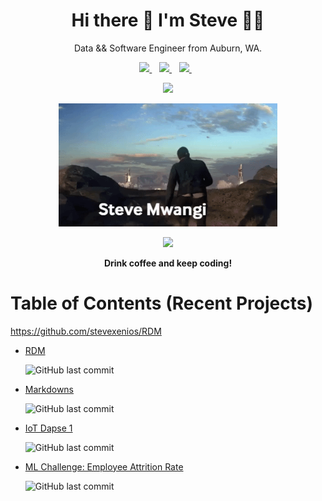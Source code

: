 <h1 align='center'>
  Hi there 👋 I'm Steve 👨‍💻
</h1>

<p align='center'>
  Data && Software Engineer from Auburn, WA.
</p>



<p align='center'>

  <a href="https://www.linkedin.com/in/stevegmwangi">
    <img src="https://img.shields.io/badge/linkedin-%230077B5.svg?&style=for-the-badge&logo=linkedin&logoColor=white" />
  </a>&nbsp;&nbsp;

  <a href="https://instagram.com/steve.xenios">
    <img src="https://img.shields.io/badge/instagram-%23E4405F.svg?&style=for-the-badge&logo=instagram&logoColor=white" />        
  </a>&nbsp;&nbsp;

  <a href="https://www.facebook.com/stevexenios/">
    <img src="https://img.shields.io/badge/facebook-%231877F2.svg?&style=for-the-badge&logo=facebook&logoColor=white" />
  </a>&nbsp;&nbsp;
</p>

<p align='center'>
  <a href="#"><img src="https://github-readme-stats.vercel.app/api?username=stevexenios&show_icons=true&count_private=true&theme=dark" width="350"></a>
</p>



<p align='center'>
  <img src="sm.gif" alt="" width="350"/>
</p>

<p align='center'>
  <a href="#"><img src="https://badges.pufler.dev/visits/stevexenios/stevexenios"></a> 
</p>

<p align='center'>
  <strong> Drink coffee and keep coding!</strong> 
</p>

# Table of Contents (Recent Projects)
https://github.com/stevexenios/RDM
* [RDM](https://github.com/stevexenios/RDM) 
          <p>![GitHub last commit](https://img.shields.io/github/last-commit/stevexenios/RDM?color=yellow&style=for-the-badge)</p>

* [Markdowns](https://github.com/stevexenios/MARKDOWNS) 
          <p>![GitHub last commit](https://img.shields.io/github/last-commit/stevexenios/MARKDOWNS?color=blue&style=for-the-badge)</p>
          
* [IoT Dapse 1](https://github.com/stevexenios/INSIGHT_DAPSE) 
          <p>![GitHub last commit](https://img.shields.io/github/last-commit/stevexenios/INSIGHT_DAPSE?color=green&style=for-the-badge)</p>

* [ML Challenge: Employee Attrition Rate](https://github.com/stevexenios/HE_CHALLENGES) 
          <p>![GitHub last commit](https://img.shields.io/github/last-commit/stevexenios/HE_CHALLENGES?color=green&style=for-the-badge)</p>
          


